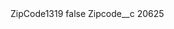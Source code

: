 <?xml version="1.0" encoding="UTF-8"?>
<CustomMetadata xmlns="http://soap.sforce.com/2006/04/metadata" xmlns:xsi="http://www.w3.org/2001/XMLSchema-instance" xmlns:xsd="http://www.w3.org/2001/XMLSchema">
    <label>ZipCode1319</label>
    <protected>false</protected>
    <values>
        <field>Zipcode__c</field>
        <value xsi:type="xsd:string">20625</value>
    </values>
</CustomMetadata>
